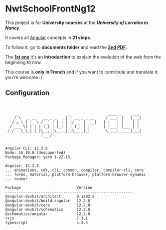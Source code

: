 # NwtSchoolFrontNg12

This project is for **University courses** at the ***University of Lorraine in Nancy***.

It covers all [Angular](https://angular.io) concepts in **21 steps**.

To follow it, go to **documents folder** and read the [**2nd PDF**](https://github.com/akanass/nwt-school-front-ng10/blob/master/documents/2%20-%20Les%20Nouvelles%20Technologies%20du%20Web%20-%20Front.pdf).

The [**1st one**](https://github.com/akanass/nwt-school-front-ng10/blob/master/documents/1%20-%20Les%20Nouvelles%20Technologies%20du%20Web%20-%20Annexe%20-%20Introduction.pdf) it's an **introduction** to explain the evolution of the web from the beginning to now.

This course is **only in French** and if you want to contribute and translate it, you're welcome :)


## Configuration
<pre><code>

     _                      _                 ____ _     ___
    / \   _ __   __ _ _   _| | __ _ _ __     / ___| |   |_ _|
   / △ \ | '_ \ / _` | | | | |/ _` | '__|   | |   | |    | |
  / ___ \| | | | (_| | |_| | | (_| | |      | |___| |___ | |
 /_/   \_\_| |_|\__, |\__,_|_|\__,_|_|       \____|_____|___|
                |___/
    

Angular CLI: 12.2.8
Node: 16.10.0 (Unsupported)
Package Manager: yarn 1.22.15

Angular: 12.2.8
... animations, cdk, cli, common, compiler, compiler-cli, core
... forms, material, platform-browser, platform-browser-dynamic
... router

Package                         Version
---------------------------------------------------------
@angular-devkit/architect       0.1202.8
@angular-devkit/build-angular   12.2.8
@angular-devkit/core            12.2.8
@angular-devkit/schematics      12.2.8
@schematics/angular             12.2.8
rxjs                            7.3.1
typescript                      4.3.5

</code></pre>

